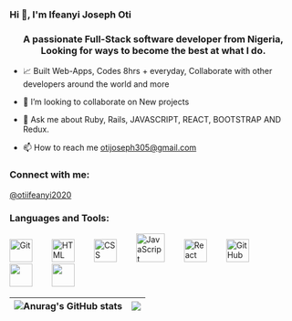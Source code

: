 ### Hi 👋, I'm Ifeanyi Joseph Oti

<h3 align="center">A passionate Full-Stack software developer from Nigeria, Looking for ways to become the best at what I do.</h3>

- 📈 Built Web-Apps, Codes 8hrs + everyday, Collaborate with other developers around the world and more

- 👯 I’m looking to collaborate on New projects

- 💬 Ask me about Ruby, Rails, JAVASCRIPT, REACT, BOOTSTRAP AND Redux.

- 📫 How to reach me otijoseph305@gmail.com

<h3 align="left">Connect with me:</h3>

[@otiifeanyi2020](https://twitter.com/Otiifeanyi2020)

<h3 align="left">Languages and Tools:</h3>
<p>
<img  alt="Git" width="40px" style="margin-right:30px;" src="https://cdn.jsdelivr.net/gh/devicons/devicon/icons/git/git-original.svg" />
<img  alt="HTML" width="40px" style="margin-right:30px;" src="https://cdn.jsdelivr.net/gh/devicons/devicon/icons/html5/html5-plain.svg" />
<img  alt="CSS" width="40px" style="margin-right:30px;" src="https://cdn.jsdelivr.net/gh/devicons/devicon/icons/css3/css3-plain.svg" />
<img  alt="JavaScript" width="50px" style="margin-right:30px;" src="https://cdn.jsdelivr.net/gh/devicons/devicon/icons/javascript/javascript-plain.svg" />
<img  alt="React" width="40px" style="margin-right:30px;" src="https://cdn.jsdelivr.net/gh/devicons/devicon/icons/react/react-original.svg" />
<img  alt="GitHub" width="40px" style="margin-right:30px;" src="https://cdn.jsdelivr.net/gh/devicons/devicon/icons/bootstrap/bootstrap-original.svg" />
<img width="40px" style="margin-right:30px;" src="https://cdn.jsdelivr.net/gh/devicons/devicon/icons/ruby/ruby-original.svg" />
<img width="40px" style="margin-right:30px;"  src="https://cdn.jsdelivr.net/gh/devicons/devicon/icons/postgresql/postgresql-original.svg" />
  <br />
</p>

| ![Anurag's GitHub stats](https://github-readme-stats.vercel.app/api?username=ifeanyi305&show_icons=true&theme=radical) | <a href="https://github.com/ifeanyi305/github-readme-stats"><img align="center" src="https://github-readme-stats.vercel.app/api/top-langs/?username=ifeanyi305&layout=compact&theme=buefy&hide_border=true" /></a> |
| ------------- | ------------- |

